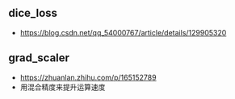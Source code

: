 ## dice_loss
- https://blog.csdn.net/qq_54000767/article/details/129905320

##  grad_scaler 
- https://zhuanlan.zhihu.com/p/165152789
- 用混合精度来提升运算速度
